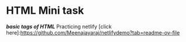 # HTML Mini task

***basic tags of HTML***
Practicing netlify [click here]:https://github.com/Meenajayaraj/netlifydemo?tab=readme-ov-file
